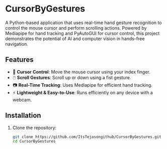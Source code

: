 # CursorByGestures

A Python-based application that uses real-time hand gesture recognition to control the mouse cursor and perform scrolling actions. Powered by Mediapipe for hand tracking and PyAutoGUI for cursor control, this project demonstrates the potential of AI and computer vision in hands-free navigation.

## Features
- 🎯 **Cursor Control**: Move the mouse cursor using your index finger.
- 🖱️ **Scroll Gestures**: Scroll up or down using a fist gesture.
- 📷 **Real-Time Tracking**: Uses Mediapipe for efficient hand tracking.
- ⚡ **Lightweight & Easy-to-Use**: Runs efficiently on any device with a webcam.

## Installation
1. Clone the repository:
   ```bash
   git clone https://github.com/ItsTejasongithub/CursorByGestures.git
   cd CursorByGestures
